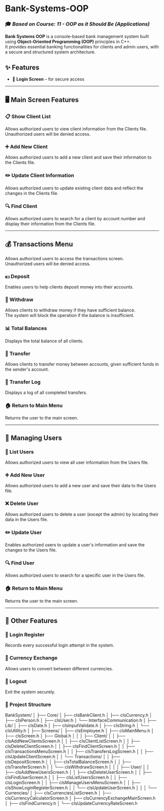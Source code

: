 # Bank-Systems-OOP  
### 🎓 *Based on Course: 11 - OOP as it Should Be (Applications)*

**Bank Systems OOP** is a console-based bank management system built using **Object-Oriented Programming (OOP)** principles in C++.  
It provides essential banking functionalities for clients and admin users, with a secure and structured system architecture.


## ✨ Features

- 🔐 **Login Screen** – for secure access

---

## 🖥️ Main Screen Features

### 📋 Show Client List  
Allows authorized users to view client information from the Clients file.  
Unauthorized users will be denied access.

### ➕ Add New Client  
Allows authorized users to add a new client and save their information to the Clients file.

### ✏️ Update Client Information  
Allows authorized users to update existing client data and reflect the changes in the Clients file.

### 🔍 Find Client  
Allows authorized users to search for a client by account number and display their information from the Clients file.

---

## 💰 Transactions Menu 
Allows authorized users to access the transactions screen.  
Unauthorized users will be denied access.

### 💵 Deposit  
Enables users to help clients deposit money into their accounts.

### 🏧 Withdraw  
Allows clients to withdraw money if they have sufficient balance.  
The system will block the operation if the balance is insufficient.

### 📊 Total Balances  
Displays the total balance of all clients.

### 🔄 Transfer  
Allows clients to transfer money between accounts, given sufficient funds in the sender's account.

### 🧾 Transfer Log  
Displays a log of all completed transfers.

### 🏠 Return to Main Menu  
Returns the user to the main screen.

---

## 👤 Managing Users

### 📄 List Users  
Allows authorized users to view all user information from the Users file.

### ➕ Add New User  
Allows authorized users to add a new user and save their data to the Users file.

### ❌ Delete User  
Allows authorized users to delete a user (except the admin) by locating their data in the Users file.

### ✏️ Update User  
Enables authorized users to update a user's information and save the changes to the Users file.

### 🔍 Find User  
Allows authorized users to search for a specific user in the Users file.

### 🏠 Return to Main Menu  
Returns the user to the main screen.

---

## 🧩 Other Features

### 📝 Login Register  
Records every successful login attempt in the system.

### 💱 Currency Exchange  
Allows users to convert between different currencies.

### 🚪 Logout  
Exit the system securely.

### 📁 Project Structure
BankSystem/
│
├── Core/
│   ├── cIsBankClient.h
│   ├── cIsCurrency.h
│   ├── cIsPerson.h
│   ├── cIsUser.h
│   └── InterfaceCommunication.h
│
├── Lib/
│   ├── cIsDate.h
│   ├── cIsInputValidate.h
│   ├── cIsString.h
│   └── cIsUtility.h
│
├── Screens/
│   ├── clsEmployee.h
│   ├── clsMainMenu.h
│   ├── clsScreen.h
│   ├── Global.h
│   │
│   ├── Client/
│   │   ├── cIsAddNewClientsScreen.h
│   │   ├── cIsClientListScreen.h
│   │   ├── cIsDeleteClientScreen.h
│   │   ├── cIsFindClientScreen.h
│   │   ├── cIsTransactionsMenuScreen.h
│   │   ├── cIsTransfersLogScreen.h
│   │   ├── cIsUpdateClientScreen.h
│   │   └── Transactions/
│   │       ├── cIsDepositScreen.h
│   │       ├── cIsTotalBalanceScreen.h
│   │       ├── cIsTransferScreen.h
│   │       └── cIsWithdrawScreen.h
│   │
│   ├── User/
│   │   ├── clsAddNewUsersScreen.h
│   │   ├── clsDeleteUserScreen.h
│   │   ├── clsFindUserScreen.h
│   │   ├── clsListUsersScreen.h
│   │   ├── clsLoginScreen.h
│   │   ├── clsManageUsersMenuScreen.h
│   │   ├── clsShowLoginRegisterScreen.h
│   │   └── clsUpdateUserScreen.h
│   │
│   └── Currencies/
│       ├── cIsCurrenciesListScreen.h
│       ├── cIsCurrencyCalculatorScreen.h
│       ├── cIsCurrencyExchangeMainScreen.h
│       ├── cIsFindCurrency.h
│       └── cIsUpdateCurrencyRateScreen.h